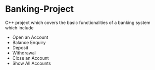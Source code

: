 # Banking-Project
C++ project which covers the basic functionalities of a banking system which include
- Open an Account
- Balance Enquiry
- Deposit
- Withdrawal
- Close an Account
- Show All Accounts
